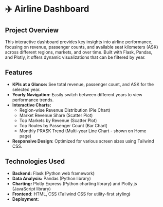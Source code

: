 # ✈️ Airline Dashboard

## Project Overview

This interactive dashboard provides key insights into airline performance, focusing on revenue, passenger counts, and available seat kilometers (ASK) across different regions, markets, and over time. Built with Flask, Pandas, and Plotly, it offers dynamic visualizations that can be filtered by year.

## Features

* **KPIs at a Glance:** See total revenue, passenger count, and ASK for the selected year.
* **Yearly Navigation:** Easily switch between different years to view performance trends.
* **Interactive Charts:**
    * Region-wise Revenue Distribution (Pie Chart)
    * Market Revenue Share (Scatter Plot)
    * Top Markets by Revenue (Scatter Plot)
    * Top Routes by Passenger Count (Bar Chart)
    * Monthly PRASK Trend (Multi-year Line Chart - shown on Home page)
* **Responsive Design:** Optimized for various screen sizes using Tailwind CSS.

## Technologies Used

* **Backend:** Flask (Python web framework)
* **Data Analysis:** Pandas (Python library)
* **Charting:** Plotly Express (Python charting library) and Plotly.js (JavaScript library)
* **Frontend:** HTML, CSS (Tailwind CSS for utility-first styling)
* **Deployment:**

